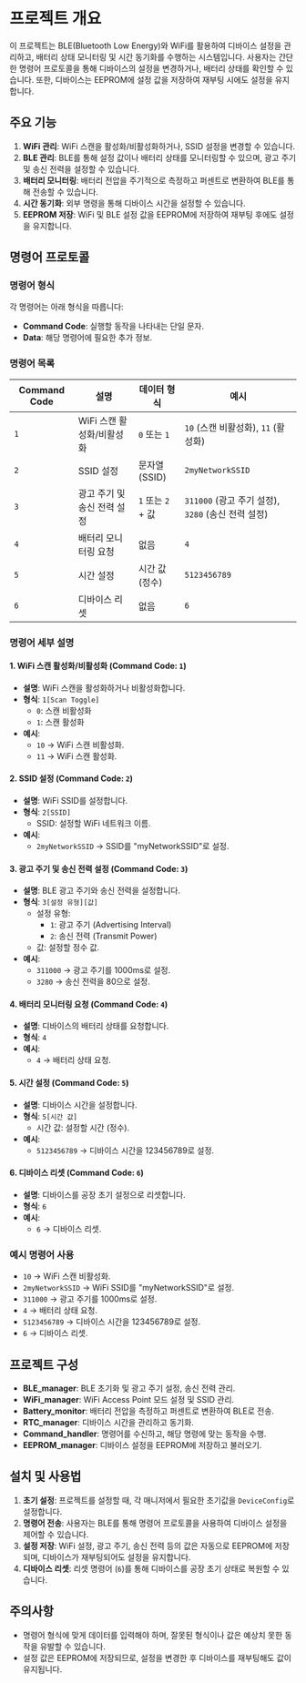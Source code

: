 # 프로젝트 개요

이 프로젝트는 BLE(Bluetooth Low Energy)와 WiFi를 활용하여 디바이스 설정을 관리하고, 배터리 상태 모니터링 및 시간 동기화를 수행하는 시스템입니다. 사용자는 간단한 명령어 프로토콜을 통해 디바이스의 설정을 변경하거나, 배터리 상태를 확인할 수 있습니다. 또한, 디바이스는 EEPROM에 설정 값을 저장하여 재부팅 시에도 설정을 유지합니다.

## 주요 기능

1. **WiFi 관리**: WiFi 스캔을 활성화/비활성화하거나, SSID 설정을 변경할 수 있습니다.
2. **BLE 관리**: BLE를 통해 설정 값이나 배터리 상태를 모니터링할 수 있으며, 광고 주기 및 송신 전력을 설정할 수 있습니다.
3. **배터리 모니터링**: 배터리 전압을 주기적으로 측정하고 퍼센트로 변환하여 BLE를 통해 전송할 수 있습니다.
4. **시간 동기화**: 외부 명령을 통해 디바이스 시간을 설정할 수 있습니다.
5. **EEPROM 저장**: WiFi 및 BLE 설정 값을 EEPROM에 저장하여 재부팅 후에도 설정을 유지합니다.

## 명령어 프로토콜

### 명령어 형식

각 명령어는 아래 형식을 따릅니다:

- **Command Code**: 실행할 동작을 나타내는 단일 문자.
- **Data**: 해당 명령어에 필요한 추가 정보.

### 명령어 목록

| Command Code | 설명                             | 데이터 형식             | 예시                      |
|--------------|----------------------------------|-------------------------|---------------------------|
| `1`          | WiFi 스캔 활성화/비활성화          | `0` 또는 `1`            | `10` (스캔 비활성화), `11` (활성화) |
| `2`          | SSID 설정                        | 문자열(SSID)            | `2myNetworkSSID`           |
| `3`          | 광고 주기 및 송신 전력 설정         | `1` 또는 `2` + 값       | `311000` (광고 주기 설정), `3280` (송신 전력 설정) |
| `4`          | 배터리 모니터링 요청              | 없음                    | `4`                        |
| `5`          | 시간 설정                        | 시간 값(정수)            | `5123456789`               |
| `6`          | 디바이스 리셋                    | 없음                    | `6`                        |

### 명령어 세부 설명

#### 1. WiFi 스캔 활성화/비활성화 (Command Code: `1`)

- **설명**: WiFi 스캔을 활성화하거나 비활성화합니다.
- **형식**: `1[Scan Toggle]`
  - `0`: 스캔 비활성화
  - `1`: 스캔 활성화
- **예시**:
  - `10` → WiFi 스캔 비활성화.
  - `11` → WiFi 스캔 활성화.

#### 2. SSID 설정 (Command Code: `2`)

- **설명**: WiFi SSID를 설정합니다.
- **형식**: `2[SSID]`
  - SSID: 설정할 WiFi 네트워크 이름.
- **예시**:
  - `2myNetworkSSID` → SSID를 "myNetworkSSID"로 설정.

#### 3. 광고 주기 및 송신 전력 설정 (Command Code: `3`)

- **설명**: BLE 광고 주기와 송신 전력을 설정합니다.
- **형식**: `3[설정 유형][값]`
  - 설정 유형:
    - `1`: 광고 주기 (Advertising Interval)
    - `2`: 송신 전력 (Transmit Power)
  - 값: 설정할 정수 값.
- **예시**:
  - `311000` → 광고 주기를 1000ms로 설정.
  - `3280` → 송신 전력을 80으로 설정.

#### 4. 배터리 모니터링 요청 (Command Code: `4`)

- **설명**: 디바이스의 배터리 상태를 요청합니다.
- **형식**: `4`
- **예시**:
  - `4` → 배터리 상태 요청.

#### 5. 시간 설정 (Command Code: `5`)

- **설명**: 디바이스 시간을 설정합니다.
- **형식**: `5[시간 값]`
  - 시간 값: 설정할 시간 (정수).
- **예시**:
  - `5123456789` → 디바이스 시간을 123456789로 설정.

#### 6. 디바이스 리셋 (Command Code: `6`)

- **설명**: 디바이스를 공장 초기 설정으로 리셋합니다.
- **형식**: `6`
- **예시**:
  - `6` → 디바이스 리셋.

### 예시 명령어 사용

- `10` → WiFi 스캔 비활성화.
- `2myNetworkSSID` → WiFi SSID를 "myNetworkSSID"로 설정.
- `311000` → 광고 주기를 1000ms로 설정.
- `4` → 배터리 상태 요청.
- `5123456789` → 디바이스 시간을 123456789로 설정.
- `6` → 디바이스 리셋.

## 프로젝트 구성

- **BLE_manager**: BLE 초기화 및 광고 주기 설정, 송신 전력 관리.
- **WiFi_manager**: WiFi Access Point 모드 설정 및 SSID 관리.
- **Battery_monitor**: 배터리 전압을 측정하고 퍼센트로 변환하여 BLE로 전송.
- **RTC_manager**: 디바이스 시간을 관리하고 동기화.
- **Command_handler**: 명령어를 수신하고, 해당 명령에 맞는 동작을 수행.
- **EEPROM_manager**: 디바이스 설정을 EEPROM에 저장하고 불러오기.

## 설치 및 사용법

1. **초기 설정**: 프로젝트를 설정할 때, 각 매니저에서 필요한 초기값을 `DeviceConfig`로 설정합니다.
2. **명령어 전송**: 사용자는 BLE를 통해 명령어 프로토콜을 사용하여 디바이스 설정을 제어할 수 있습니다.
3. **설정 저장**: WiFi 설정, 광고 주기, 송신 전력 등의 값은 자동으로 EEPROM에 저장되며, 디바이스가 재부팅되어도 설정을 유지합니다.
4. **디바이스 리셋**: 리셋 명령어 (`6`)를 통해 디바이스를 공장 초기 상태로 복원할 수 있습니다.

## 주의사항

- 명령어 형식에 맞게 데이터를 입력해야 하며, 잘못된 형식이나 값은 예상치 못한 동작을 유발할 수 있습니다.
- 설정 값은 EEPROM에 저장되므로, 설정을 변경한 후 디바이스를 재부팅해도 값이 유지됩니다.

